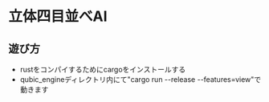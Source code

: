 # 立体四目並べAI

## 遊び方
* rustをコンパイするためにcargoをインストールする
* qubic_engineディレクトリ内にて"cargo run --release --features=view"で動きます


